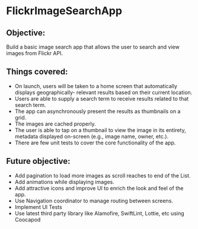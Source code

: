 # FlickrImageSearchApp

## Objective:
Build a basic image search app that allows the user to search and view images from Flickr API.

## Things covered:
* On launch, users will be taken to a home screen that automatically displays geographically- relevant results based on their current location.
* Users are able to supply a search term to receive results related to that search term.
* The app can asynchronously present the results as thumbnails on a grid.
* The images are cached properly.
* The user is able to tap on a thumbnail to view the image in its entirety, metadata displayed on-screen (e.g., image name, owner, etc.).
* There are few unit tests to cover the core functionality of the app.

## Future objective:
* Add pagination to load more images as scroll reaches to end of the List.
* Add animations while displaying images.
* Add attractive icons and improve UI to enrich the look and feel of the app.
* Use Navigation coordinator to manage routing between screens.
* Implement UI Tests
* Use latest third party library like Alamofire, SwiftLint, Lottie, etc using Coocapod


